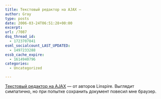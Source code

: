 ```yaml
---
title: Текстовый редактор на AJAX —
author: Gray
type: posts
date: 2006-03-24T06:51:28+00:00
excerpt:
url: /7087
dsq_thread_id:
  - 1723707841
esml_socialcount_LAST_UPDATED:
  - 1497233288
essb_cache_expire:
  - 1614940796
categories:
  - Uncategorized

---
```








<a href="http://www.linspire.com/ajaxwrite.php" target="_blank">Текстовый редактор на AJAX</a> &#8212; от авторов Linspire. Выглядит симпатично, но при попытке сохранить документ повесил мне браузер.